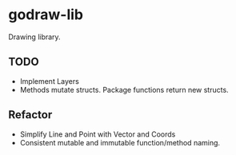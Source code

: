 godraw-lib
==========

Drawing library.

TODO
----

- Implement Layers
- Methods mutate structs. Package functions return new structs.

Refactor
--------

- Simplify Line and Point with Vector and Coords
- Consistent mutable and immutable function/method naming.
